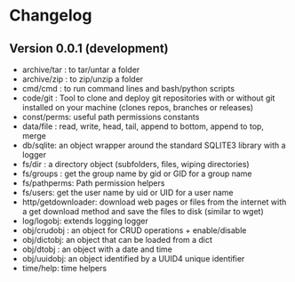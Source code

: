 # Changelog



## Version 0.0.1 (development)
- archive/tar : to tar/untar a folder
- archive/zip : to zip/unzip a folder
- cmd/cmd : to run command lines and bash/python scripts
- code/git : Tool to clone and deploy git repositories with or without git installed on your machine (clones repos, branches or releases)
- const/perms: useful path permissions constants 
- data/file : read, write, head, tail, append to bottom, append to top, merge
- db/sqlite: an object wrapper around the standard SQLITE3 library with a logger
- fs/dir : a directory object (subfolders, files, wiping directories)
- fs/groups : get the group name by gid or GID for a group name
- fs/pathperms: Path permission helpers
- fs/users: get the user name by uid or UID for a user name
- http/getdownloader: download web pages or files from the internet with a get download method and save the files to disk (similar to wget) 
- log/logobj: extends logging logger
- obj/crudobj : an object for CRUD operations + enable/disable
- obj/dictobj: an object that can be loaded from a dict
- obj/dtobj : an object with a date and time
- obj/uuidobj: an object identified by a UUID4 unique identifier
- time/help: time helpers